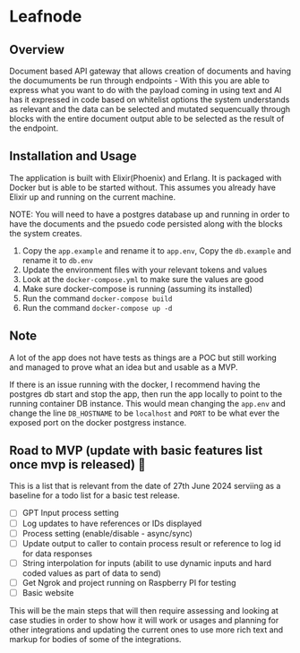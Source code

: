 # Leafnode

## Overview
Document based API gateway that allows creation of documents and having the documuments be run through endpoints - With this you are able to express what you want to do with the payload coming in using text and AI has it expressed in code based on whitelist options the system understands as relevant and the data can be selected and mutated sequencually through blocks with the entire document output able to be selected as the result of the endpoint.

## Installation and Usage
The application is built with Elixir(Phoenix) and Erlang. It is packaged with Docker but is able to be started without. This assumes you already have Elixir up and running on the current machine.

NOTE: You will need to have a postgres database up and running in order to have the documents and the psuedo code persisted along with the blocks the system creates. 

1. Copy the `app.example` and rename it to `app.env`, Copy the `db.example` and rename it to `db.env` 
2. Update the environment files with your relevant tokens and values
3. Look at the `docker-compose.yml` to make sure the values are good
4. Make sure docker-compose is running (assuming its installed)
5. Run the command `docker-compose build`
5. Run the command `docker-compose up -d`

## Note
A lot of the app does not have tests as things are a POC but still working and managed to prove what an idea but and usable as a MVP.

If there is an issue running with the docker, I recommend having the postgres db start and stop the app, then run the app locally to point to the running container DB instance. This would mean changing the `app.env` and change the line `DB_HOSTNAME` to be `localhost` and `PORT` to be what ever the exposed port on the docker postgress instance.

## Road to MVP (update with basic features list once mvp is released) 🎉

This is a list that is relevant from the date of 27th June 2024 serviing as a baseline for a todo list for a basic test release.

- [ ] GPT Input process setting
- [ ] Log updates to have references or IDs displayed
- [ ] Process setting (enable/disable - async/sync)
- [ ] Update output to caller to contain process result or reference to log id for data responses
- [ ] String interpolation for inputs (abilit to use dynamic inputs and hard coded values as part of data to send)
- [ ] Get Ngrok and project running on Raspberry PI for testing
- [ ] Basic website

This will be the main steps that will then require assessing and looking at case studies in order to show how it will work or usages and planning for other integrations and updating the current ones to use more rich text and markup for bodies of some of the integrations.